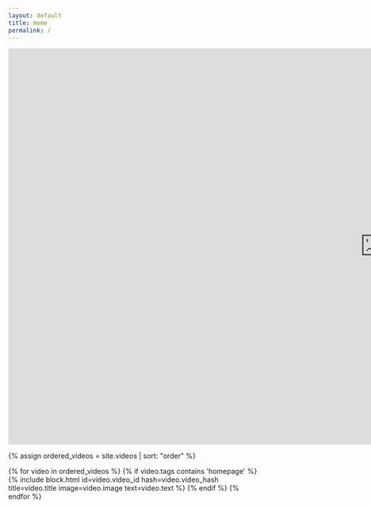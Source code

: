 ```yaml
---
layout: default
title: Home
permalink: /
---
```


<iframe 
    src="https://player.vimeo.com/video/699728566?h=a6862acbe1&&autoplay=1&color=000000&title=0&byline=0&portrait=0&progress_bar=0&muted=1" 
    width="1500" 
    height="800" 
    frameborder="0" 
    allow="autoplay; fullscreen; picture-in-picture" 
    allowfullscreen 
    class="main-video">
</iframe>

{% assign ordered_videos = site.videos | sort: "order" %}
<div class="gallery">
    {% for video in ordered_videos %}
        {% if video.tags contains 'homepage' %}
            {% include block.html id=video.video_id hash=video.video_hash title=video.title image=video.image text=video.text %}
        {% endif %}
    {% endfor %}
</div>